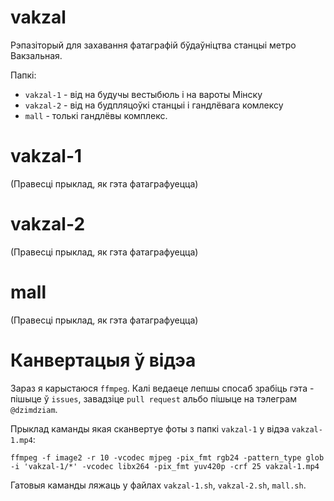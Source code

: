 # vakzal
Рэпазіторый для захавання фатаграфій бўдаўніцтва станцыі метро Вакзальная. 

Папкі:
* `vakzal-1` - від на будучы вестыбюль і на вароты Мінску
* `vakzal-2` - від на будпляцоўкі станцыі і гандлёвага комлексу
* `mall` - толькі гандлёвы комплекс.

# vakzal-1
(Правесці прыклад, як гэта фатаграфуецца)

# vakzal-2
(Правесці прыклад, як гэта фатаграфуецца)

# mall
(Правесці прыклад, як гэта фатаграфуецца)

# Канвертацыя ў відэа
Зараз я карыстаюся `ffmpeg`. Калі ведаеце лепшы спосаб зрабіць гэта - пішыце ў `issues`, завадзіце `pull request` альбо пішыце на тэлеграм `@dzimdziam`.

Прыклад каманды якая сканвертуе фоты з папкі `vakzal-1` у відэа `vakzal-1.mp4`:

`ffmpeg -f image2 -r 10 -vcodec mjpeg -pix_fmt rgb24 -pattern_type glob -i 'vakzal-1/*' -vcodec libx264 -pix_fmt yuv420p -crf 25 vakzal-1.mp4`

Гатовыя каманды ляжаць у файлах `vakzal-1.sh`, `vakzal-2.sh`, `mall.sh`. 
